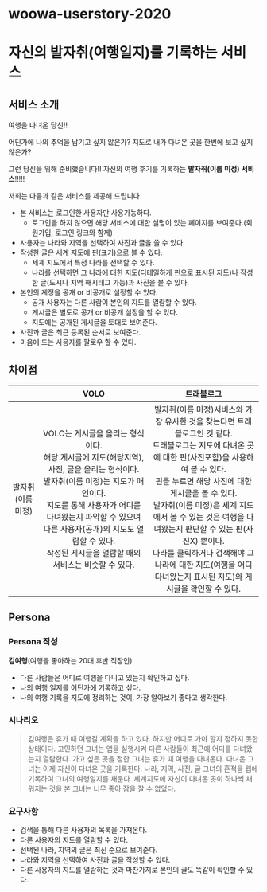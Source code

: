 # woowa-userstory-2020

# 자신의 발자취(여행일지)를 기록하는 서비스

##  서비스 소개

여행을 다녀온 당신!! 

어딘가에 나의 추억을 남기고 싶지 않은가? 지도로 내가 다녀온 곳을 한번에 보고 싶지 않은가?

그런 당신을 위해 준비했습니다!! 자신의 여행 후기를 기록하는 **발자취(이름 미정) 서비스**!!!!!

저희는 다음과 같은 서비스를 제공해 드립니다.

- 본 서비스는 로그인한 사용자만 사용가능하다.
  - 로그인을 하지 않으면 해당 서비스에 대한 설명이 있는 페이지를 보여준다.(회원가입, 로그인 링크와 함께)
- 사용자는 나라와 지역을 선택하여 사진과 글을 쓸 수 있다.
- 작성한 글은 세계 지도에 핀(표기)으로 볼 수 있다.
  - 세계 지도에서 특정 나라를 선택할 수 있다.
  - 나라를 선택하면 그 나라에 대한 지도(디테일하게 핀으로 표시된 지도)나 작성한 글(도시나 지역 해시태그 가능)과 사진을 볼 수 있다.
- 본인의 계정을 공개 or 비공개로 설정할 수 있다.
  - 공개 사용자는 다른 사람이 본인의 지도를 열람할 수 있다.
  - 게시글은 별도로 공개 or 비공개 설정을 할 수 있다.
  - 지도에는 공개된 게시글을 토대로 보여준다.
- 사진과 글은 최근 등록된 순서로 보여준다.
- 마음에 드는 사용자를 팔로우 할 수 있다.

## 차이점

|                   |                             VOLO                             |                          트래블로그                          |
| :---------------: | :----------------------------------------------------------: | :----------------------------------------------------------: |
| 발자취(이름 미정) | VOLO는 게시글을 올리는 형식이다.<br/>해당 게시글에 지도(해당지역), 사진, 글을 올리는 형식이다.<br />발자취(이름 미정)는 지도가 매인이다.<br/>지도를 통해 사용자가 어디를 다녀왔는지 파악할 수 있으며 다른 사용자(공개)의 지도도 열람할 수 있다.<br/>작성된 게시글을 열람할 때의 서비스는 비슷할 수 있다. | 발자취(이름 미정)서비스와 가장 유사한 것을 찾는다면 트래블로그인 것 같다.<br/>트래블로그는 지도에 다녀온 곳에 대한 핀(사진포함)을 사용하여 볼 수 있다.<br />핀을 누르면 해당 사진에 대한 게시글을 볼 수 있다.<br />발자취(이름 미정)은 세계 지도에서 볼 수 있는 것은 여행을 다녀왔는지 판단할 수 있는 핀(사진X) 뿐이다.<br />나라를 클릭하거나 검색해야 그 나라에 대한 지도(여행을 어디 다녀왔는지 표시된 지도)와 게시글을 확인할 수 있다. |

## Persona

### Persona 작성

**김여행**(여행을 좋아하는 20대 후반 직장인)

- 다른 사람들은 어디로 여행을 다니고 있는지 확인하고 싶다.
- 나의 여행 일지를 어딘가에 기록하고 싶다.
- 나의 여행 기록을 지도에 정리하는 것이, 가장 알아보기 좋다고 생각한다.

### 시나리오

> 김여행은 휴가 때 여행갈 계획을 하고 있다. 하지만 어디로 가야 할지 정하지 못한 상태이다. 고민하던 그녀는 앱을 실행시켜 다른 사람들이 최근에 어디를 다녀왔는지 열람한다. 가고 싶은 곳을 정한 그녀는 휴가 때 여행을 다녀온다. 다녀온 그녀는 이제 자신이 다녀온 곳을 기록한다. 나라, 지역, 사진, 글 그녀의 흔적을 웹에 기록하여 그녀의 여행일지를 채운다. 세계지도에 자신이 다녀온 곳이 하나씩 채워지는 것을 본 그녀는 너무 좋아 잠을 잘 수 없었다.

### 요구사항

- 검색을 통해 다른 사용자의 목록을 가져온다.
- 다른 사용자의 지도를 열람할 수 있다.
- 선택된 나라, 지역의 글은 최신 순으로 보여준다.
- 나라와 지역을 선택하여 사진과 글을 작성할 수 있다.
- 다른 사용자의 지도를 열람하는 것과 마찬가지로 본인의 글도 똑같이 확인할 수 있다.